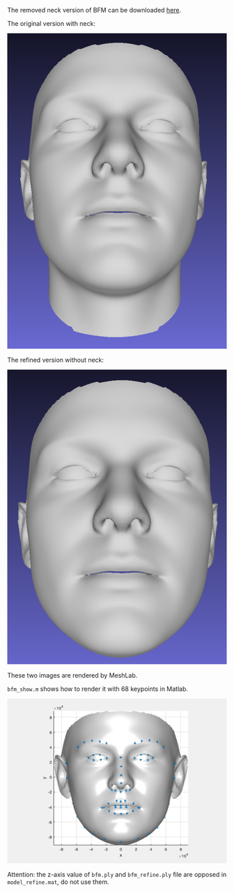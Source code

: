 The removed neck version of BFM can be downloaded [here](https://pan.baidu.com/s/1VhWYLpnxNBrlBg5_OKTojA).

The original version with neck:
<p align="center">
  <img src="imgs/bfm.png" alt="neck">
</p>

The refined version without neck:
<p align="center">
  <img src="imgs/bfm_refine.png" alt="no neck">
</p>

These two images are rendered by MeshLab.

`bfm_show.m` shows how to render it with 68 keypoints in Matlab.

<p align="center">
  <img src="imgs/bfm_refine.jpg" alt="no neck">
</p>

Attention: the z-axis value of `bfm.ply` and `bfm_refine.ply` file are opposed in `model_refine.mat`, do not use them.
